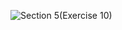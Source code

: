 ![Section 5(Exercise 10)](https://github.com/user-attachments/assets/e21a1ea1-c757-46d1-aa7e-a04b1ee65305)
